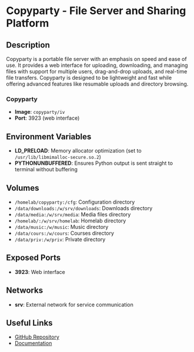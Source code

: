 # Copyparty - File Server and Sharing Platform

## Description

Copyparty is a portable file server with an emphasis on speed and ease of use. It provides a web interface for uploading, downloading, and managing files with support for multiple users, drag-and-drop uploads, and real-time file transfers. Copyparty is designed to be lightweight and fast while offering advanced features like resumable uploads and directory browsing.

### Copyparty

- **Image**: `copyparty/iv`
- **Port**: 3923 (web interface)

## Environment Variables

- **LD_PRELOAD**: Memory allocator optimization (set to `/usr/lib/libmimalloc-secure.so.2`)
- **PYTHONUNBUFFERED**: Ensures Python output is sent straight to terminal without buffering

## Volumes

- `/homelab/copyparty:/cfg`: Configuration directory
- `/data/downloads:/w/srv/downloads`: Downloads directory
- `/data/media:/w/srv/media`: Media files directory
- `/homelab/:/w/srv/homelab`: Homelab directory
- `/data/music:/w/music`: Music directory
- `/data/cours:/w/cours`: Courses directory
- `/data/priv:/w/priv`: Private directory

## Exposed Ports

- **3923**: Web interface

## Networks

- **srv**: External network for service communication

## Useful Links

- [GitHub Repository](https://github.com/9001/copyparty)
- [Documentation](https://github.com/9001/copyparty/blob/hovudstraum/docs/README.md)
